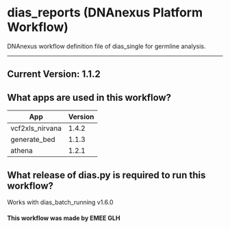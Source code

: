 # dias_reports (DNAnexus Platform Workflow)
DNAnexus workflow definition file of dias_single for germline analysis.

-------

## Current Version: 1.1.2

## What apps are used in this workflow?

|  App 	| Version  	|
|---	|---	|
|vcf2xls_nirvana    |1.4.2|
|generate_bed       |1.1.3|
|athena             |1.2.1|



## What release of dias.py is required to run this workflow?

Works with dias_batch_running v1.6.0



#### This workflow was made by EMEE GLH
